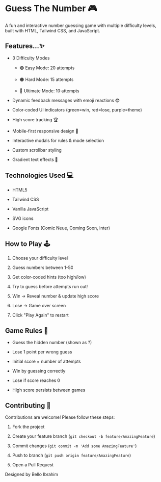 # Guess The Number 🎮
A fun and interactive number guessing game with multiple difficulty levels, built with HTML, Tailwind CSS, and JavaScript.

## Features...✨

- 3 Difficulty Modes

  - 🟢 Easy Mode: 20 attempts

  - 🟠 Hard Mode: 15 attempts

  - 🔴 Ultimate Mode: 10 attempts

- Dynamic feedback messages with emoji reactions 😎

- Color-coded UI indicators (green=win, red=lose, purple=theme)

- High score tracking 🏆

- Mobile-first responsive design 📱

- Interactive modals for rules & mode selection

- Custom scrollbar styling

- Gradient text effects 🌈

## Technologies Used 💻

- HTML5

- Tailwind CSS

- Vanilla JavaScript

- SVG icons

- Google Fonts (Comic Neue, Coming Soon, Inter)

## How to Play 🕹️

1. Choose your difficulty level

2. Guess numbers between 1-50

3. Get color-coded hints (too high/low)

4. Try to guess before attempts run out!

5. Win → Reveal number & update high score

6. Lose → Game over screen

7. Click "Play Again" to restart

## Game Rules 📜

- Guess the hidden number (shown as ?)

- Lose 1 point per wrong guess

- Initial score = number of attempts

- Win by guessing correctly

- Lose if score reaches 0

- High score persists between games

## Contributing 🤝

Contributions are welcome! Please follow these steps:

1. Fork the project

2. Create your feature branch (`git checkout -b feature/AmazingFeature`)

3. Commit changes (`git commit -m 'Add some AmazingFeature'`)

4. Push to branch (`git push origin feature/AmazingFeature`)

5. Open a Pull Request

Designed by Bello Ibrahim
